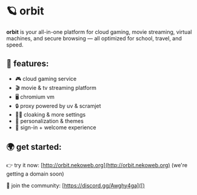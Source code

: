 # 🪐 orbit

**orbit** is your all-in-one platform for cloud gaming, movie streaming, virtual machines, and secure browsing — all optimized for school, travel, and speed.

## 🚀 features:
- 🎮 cloud gaming service  
- 🎬 movie & tv streaming platform
- 🖥️ chromium vm  
- 🔒 proxy powered by uv & scramjet  
- 🕵️‍♂️ cloaking & more settings
- 🎨 personalization & themes  
- 🔑 sign-in + welcome experience 

## 🌍 get started:
👉 try it now: [http://orbit.nekoweb.org](http://orbit.nekoweb.org) (we're getting a domain soon)

💬 join the community: [https://discord.gg/Awghy4ga]([)
